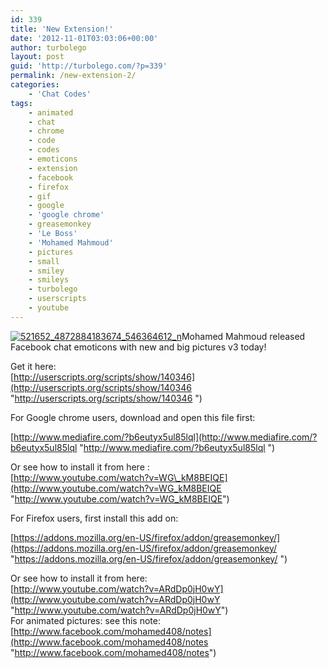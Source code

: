 ```yaml
---
id: 339
title: 'New Extension!'
date: '2012-11-01T03:03:06+00:00'
author: turbolego
layout: post
guid: 'http://turbolego.com/?p=339'
permalink: /new-extension-2/
categories:
    - 'Chat Codes'
tags:
    - animated
    - chat
    - chrome
    - code
    - codes
    - emoticons
    - extension
    - facebook
    - firefox
    - gif
    - google
    - 'google chrome'
    - greasemonkey
    - 'Le Boss'
    - 'Mohamed Mahmoud'
    - pictures
    - small
    - smiley
    - smileys
    - turbolego
    - userscripts
    - youtube
---
```


[![](https://turbolego.com/wp-content/uploads/2012/11/521652_4872884183674_546364612_n.jpeg "521652_4872884183674_546364612_n")](https://turbolego.com/wp-content/uploads/2012/11/521652_4872884183674_546364612_n.jpeg)Mohamed Mahmoud released Facebook chat emoticons with new and big pictures v3 today!

Get it here:  
[http://userscripts.org/scripts/show/140346](http://userscripts.org/scripts/show/140346  "http://userscripts.org/scripts/show/140346 ")

For Google chrome users, download and open this file first:

[http://www.mediafire.com/?b6eutyx5ul85lql](http://www.mediafire.com/?b6eutyx5ul85lql   "http://www.mediafire.com/?b6eutyx5ul85lql  ")

Or see how to install it from here :  
[http://www.youtube.com/watch?v=WG\_kM8BEIQE](http://www.youtube.com/watch?v=WG_kM8BEIQE "http://www.youtube.com/watch?v=WG_kM8BEIQE")

For Firefox users, first install this add on:

[https://addons.mozilla.org/en-US/firefox/addon/greasemonkey/](https://addons.mozilla.org/en-US/firefox/addon/greasemonkey/   "https://addons.mozilla.org/en-US/firefox/addon/greasemonkey/  ")

Or see how to install it from here:  
[http://www.youtube.com/watch?v=ARdDp0jH0wY](http://www.youtube.com/watch?v=ARdDp0jH0wY "http://www.youtube.com/watch?v=ARdDp0jH0wY")  
For animated pictures: see this note:  
[http://www.facebook.com/mohamed408/notes](http://www.facebook.com/mohamed408/notes "http://www.facebook.com/mohamed408/notes")